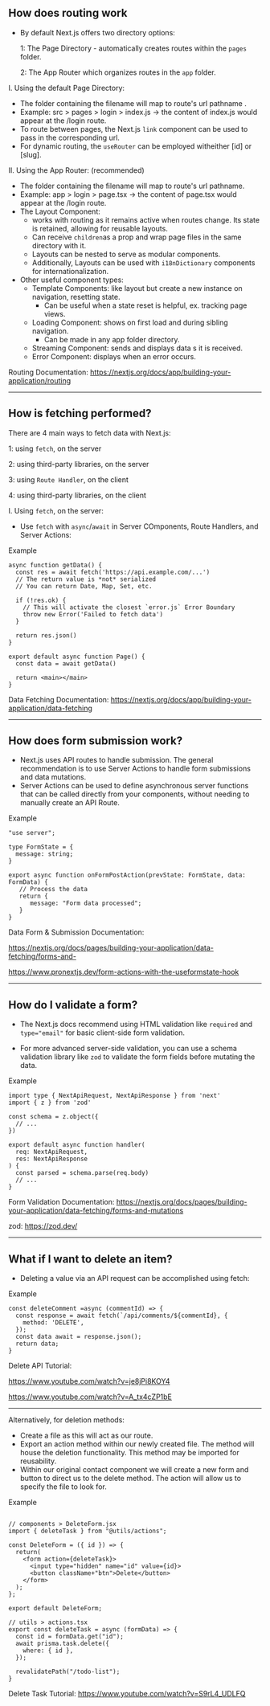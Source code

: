 ## How does routing work
- By default Next.js offers two directory options:

  1: The Page Directory - automatically creates routes within the `pages` folder.

  2: The App Router which organizes routes in the `app` folder.

I. Using the default Page Directory:

  - The folder containing the filename will map to route's url pathname .
  - Example: src > pages > login > index.js -> the content of index.js would appear at the /login route.
  - To route between pages, the Next.js `link` component can be used to pass in the corresponding url.
  - For dynamic routing, the `useRouter` can be employed witheither [id] or [slug].

II. Using the App Router: (recommended)

  - The folder containing the filename will map to route's url pathname.
  - Example: app > login > page.tsx -> the content of page.tsx would appear at the /login route.
  - The Layout Component:
      - works with routing as it remains active when routes change. Its state is retained, allowing for reusable layouts.
      - Can receive `children`as a prop and wrap page files in the same directory with it.
      - Layouts can be nested to serve as modular components. 
      - Additionally, Layouts can be used with `i18nDictionary` components for internationalization.
  - Other useful component types:
      - Template Components: like layout but create a new instance on navigation, resetting state.
          - Can be useful when a state reset is helpful, ex. tracking page views.
      - Loading Component: shows on first load and during sibling navigation.
          - Can be made in any app folder directory.
      - Streaming Component: sends and displays data s it is received.
      - Error Component: displays when an error occurs.

Routing Documentation:
https://nextjs.org/docs/app/building-your-application/routing

---

## How is fetching performed?
There are 4 main ways to fetch data with Next.js:

 1: using `fetch`, on the server

 2: using third-party libraries, on the server

 3: using `Route Handler`, on the client

 4: using third-party libraries, on the client

I. Using  `fetch`, on the server:

  - Use `fetch` with `async`/`await` in Server COmponents, Route Handlers, and Server Actions:

Example
```
async function getData() {
  const res = await fetch('https://api.example.com/...')
  // The return value is *not* serialized
  // You can return Date, Map, Set, etc.
 
  if (!res.ok) {
    // This will activate the closest `error.js` Error Boundary
    throw new Error('Failed to fetch data')
  }
 
  return res.json()
}
 
export default async function Page() {
  const data = await getData()
 
  return <main></main>
}
```

Data Fetching Documentation:
https://nextjs.org/docs/app/building-your-application/data-fetching

---

## How does form submission work?
- Next.js uses API routes to handle submission. The general recommendation is to use Server Actions to handle form submissions and data mutations.
- Server Actions can be used to define asynchronous server functions that can be called directly from your components, without needing to manually create an API Route.

Example
```
"use server";

type FormState = {
  message: string;
}

export async function onFormPostAction(prevState: FormState, data: FormData) {
   // Process the data
   return {
      message: "Form data processed";
   }
}
```

Data Form & Submission Documentation:

https://nextjs.org/docs/pages/building-your-application/data-fetching/forms-and-

https://www.pronextjs.dev/form-actions-with-the-useformstate-hook


---

## How do I validate a form?

 - The Next.js docs recommend using HTML validation like `required` and `type="email"` for basic client-side form validation.

- For more advanced server-side validation, you can use a schema validation library like `zod`
to validate the form fields before mutating the data.

Example
```
import type { NextApiRequest, NextApiResponse } from 'next'
import { z } from 'zod'
 
const schema = z.object({
  // ...
})
 
export default async function handler(
  req: NextApiRequest,
  res: NextApiResponse
) {
  const parsed = schema.parse(req.body)
  // ...
}
```

Form Validation Documentation:
https://nextjs.org/docs/pages/building-your-application/data-fetching/forms-and-mutations

zod:
https://zod.dev/

---

## What if I want to delete an item?

- Deleting a value via an API request can be accomplished using fetch:

Example
```
const deleteComment =async (commentId) => {
  const response = await fetch(`/api/comments/${commentId}, {
    method: 'DELETE',
  });
  const data await = response.json();
  return data;
}
```

Delete API Tutorial:

https://www.youtube.com/watch?v=je8jPi8KOY4

https://www.youtube.com/watch?v=A_tx4cZP1bE

---

Alternatively, for deletion methods:
- Create a file as this will act as our route.
- Export an action method within our newly created file. The method will house the deletion functionality. This method may be imported for reusability.
- Within our original contact component we will create a new form and button to direct us to the delete method. The action will allow us to specify the file to look for.

Example
```

// components > DeleteForm.jsx
import { deleteTask } from "@utils/actions";

const DeleteForm = ({ id }) => {
  return(
    <form action={deleteTask}>
      <input type="hidden" name="id" value={id}>
      <button className+"btn">Delete</button>
    </form>
  );
};

export default DeleteForm;

// utils > actions.tsx
export const deleteTask = async (formData) => {
  const id = formData.get("id");
  await prisma.task.delete({
    where: { id },
  });

  revalidatePath("/todo-list");
}

```

Delete Task Tutorial:
https://www.youtube.com/watch?v=S9rL4_UDLFQ

